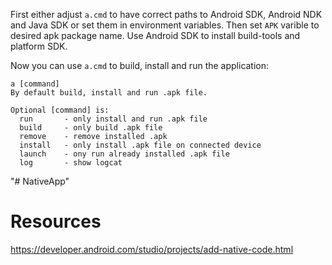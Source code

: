 First either adjust `a.cmd` to have correct paths to Android SDK, Android NDK and Java SDK or set them in environment variables.
Then set `APK` varible to desired apk package name. Use Android SDK to install build-tools and platform SDK. 

Now you can use `a.cmd` to build, install and run the application:

    a [command]
    By default build, install and run .apk file.

    Optional [command] is:
      run       - only install and run .apk file
      build     - only build .apk file
      remove    - remove installed .apk
      install   - only install .apk file on connected device
      launch    - ony run already installed .apk file
      log       - show logcat
"# NativeApp" 

# Resources
https://developer.android.com/studio/projects/add-native-code.html